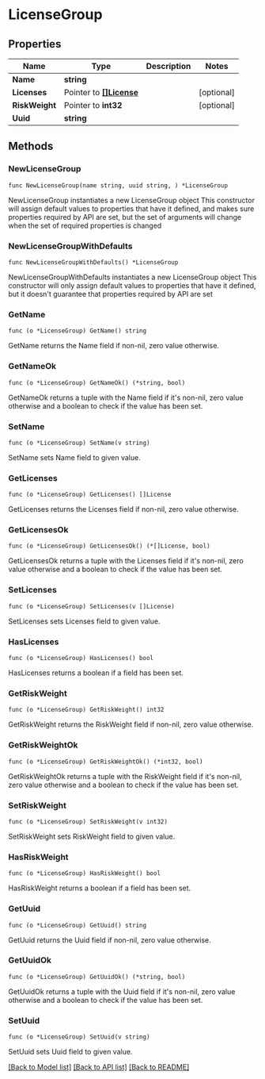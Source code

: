 # LicenseGroup

## Properties

Name | Type | Description | Notes
------------ | ------------- | ------------- | -------------
**Name** | **string** |  | 
**Licenses** | Pointer to [**[]License**](License.md) |  | [optional] 
**RiskWeight** | Pointer to **int32** |  | [optional] 
**Uuid** | **string** |  | 

## Methods

### NewLicenseGroup

`func NewLicenseGroup(name string, uuid string, ) *LicenseGroup`

NewLicenseGroup instantiates a new LicenseGroup object
This constructor will assign default values to properties that have it defined,
and makes sure properties required by API are set, but the set of arguments
will change when the set of required properties is changed

### NewLicenseGroupWithDefaults

`func NewLicenseGroupWithDefaults() *LicenseGroup`

NewLicenseGroupWithDefaults instantiates a new LicenseGroup object
This constructor will only assign default values to properties that have it defined,
but it doesn't guarantee that properties required by API are set

### GetName

`func (o *LicenseGroup) GetName() string`

GetName returns the Name field if non-nil, zero value otherwise.

### GetNameOk

`func (o *LicenseGroup) GetNameOk() (*string, bool)`

GetNameOk returns a tuple with the Name field if it's non-nil, zero value otherwise
and a boolean to check if the value has been set.

### SetName

`func (o *LicenseGroup) SetName(v string)`

SetName sets Name field to given value.


### GetLicenses

`func (o *LicenseGroup) GetLicenses() []License`

GetLicenses returns the Licenses field if non-nil, zero value otherwise.

### GetLicensesOk

`func (o *LicenseGroup) GetLicensesOk() (*[]License, bool)`

GetLicensesOk returns a tuple with the Licenses field if it's non-nil, zero value otherwise
and a boolean to check if the value has been set.

### SetLicenses

`func (o *LicenseGroup) SetLicenses(v []License)`

SetLicenses sets Licenses field to given value.

### HasLicenses

`func (o *LicenseGroup) HasLicenses() bool`

HasLicenses returns a boolean if a field has been set.

### GetRiskWeight

`func (o *LicenseGroup) GetRiskWeight() int32`

GetRiskWeight returns the RiskWeight field if non-nil, zero value otherwise.

### GetRiskWeightOk

`func (o *LicenseGroup) GetRiskWeightOk() (*int32, bool)`

GetRiskWeightOk returns a tuple with the RiskWeight field if it's non-nil, zero value otherwise
and a boolean to check if the value has been set.

### SetRiskWeight

`func (o *LicenseGroup) SetRiskWeight(v int32)`

SetRiskWeight sets RiskWeight field to given value.

### HasRiskWeight

`func (o *LicenseGroup) HasRiskWeight() bool`

HasRiskWeight returns a boolean if a field has been set.

### GetUuid

`func (o *LicenseGroup) GetUuid() string`

GetUuid returns the Uuid field if non-nil, zero value otherwise.

### GetUuidOk

`func (o *LicenseGroup) GetUuidOk() (*string, bool)`

GetUuidOk returns a tuple with the Uuid field if it's non-nil, zero value otherwise
and a boolean to check if the value has been set.

### SetUuid

`func (o *LicenseGroup) SetUuid(v string)`

SetUuid sets Uuid field to given value.



[[Back to Model list]](../README.md#documentation-for-models) [[Back to API list]](../README.md#documentation-for-api-endpoints) [[Back to README]](../README.md)


